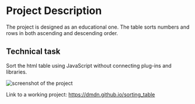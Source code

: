 # Project Description
The project is designed as an educational one. The table sorts numbers and rows in both ascending and descending order.

## Technical task
Sort the html table using JavaScript without connecting plug-ins and libraries.

![screenshot of the project](https://cloud.githubusercontent.com/assets/19373990/25311613/5043791a-280e-11e7-8a32-4fb2a5fe97c0.png)

Link to a working project: https://dmdn.github.io/sorting_table
